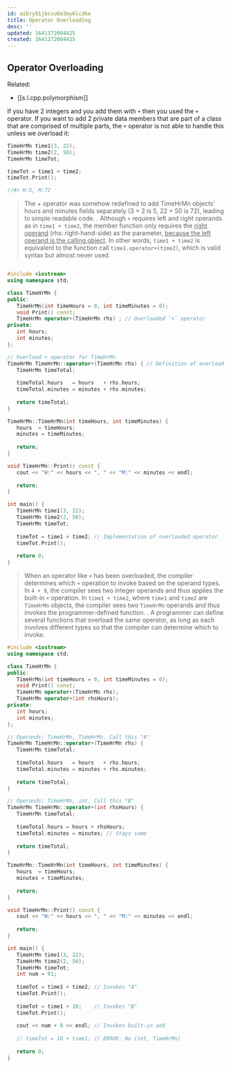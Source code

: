 ```yaml
---
id: aibry91jbcvu6e3my6lcdke
title: Operator Overloading
desc: ''
updated: 1641372004425
created: 1641372004425
---
```



## Operator Overloading

Related:

- [[s.l.cpp.polymorphism]]

If you have 2 integers and you add them with `+` then you used the `+` operator. If you want to add 2 private data members that are part of a class that are comprised of multiple parts, the `+` operator is not able to handle this unless we overload it:

```cpp
TimeHrMn time1(3, 22);
TimeHrMn time2(2, 50);
TimeHrMn timeTot;

timeTot = time1 + time2;
timeTot.Print();

//#> H:5, M:72
```

> The + operator was somehow redefined to add TimeHrMn objects' hours and minutes fields separately (3 + 2 is 5, 22 + 50 is 72), leading to simple readable code.
> .
> Although `+` requires left and right operands as in `time1 + time2`, the member function only requires the <u>right operand</u> (rhs: right-hand-side) as the parameter, <u>because the left operand is the calling object</u>. In other words, `time1 + time2` is equivalent to the function call `time1.operator+(time2)`, which is valid syntax but almost never used.

```cpp

#include <iostream>
using namespace std;

class TimeHrMn {
public:
   TimeHrMn(int timeHours = 0, int timeMinutes = 0);
   void Print() const;
   TimeHrMn operator+(TimeHrMn rhs) ; // Overloaded `+` operator
private:
   int hours;
   int minutes;
};

// Overload + operator for TimeHrMn
TimeHrMn TimeHrMn::operator+(TimeHrMn rhs) { // Definition of overload
   TimeHrMn timeTotal;
   
   timeTotal.hours   = hours   + rhs.hours;
   timeTotal.minutes = minutes + rhs.minutes;
   
   return timeTotal;
}

TimeHrMn::TimeHrMn(int timeHours, int timeMinutes) {
   hours  = timeHours;
   minutes = timeMinutes;
   
   return;
}

void TimeHrMn::Print() const {
   cout << "H:" << hours << ", " << "M:" << minutes << endl;
   
   return;
}

int main() {
   TimeHrMn time1(3, 22);
   TimeHrMn time2(2, 50);
   TimeHrMn timeTot;
   
   timeTot = time1 + time2; // Implementation of overloaded operator
   timeTot.Print();
   
   return 0;
}
```

> When an operator like `+` has been overloaded, the compiler determines which `+` operation to invoke based on the operand types. In `4 + 9`, the compiler sees two integer operands and thus applies the built-in `+` operation. In `time1 + time2`, where `time1` and `time2` are `TimeHrMn` objects, the compiler sees two `TimeHrMn` operands and thus invokes the programmer-defined function.
> .
> A programmer can define several functions that overload the same operator, as long as each involves different types so that the compiler can determine which to invoke.

```cpp
#include <iostream>
using namespace std;

class TimeHrMn {
public:
   TimeHrMn(int timeHours = 0, int timeMinutes = 0);
   void Print() const;
   TimeHrMn operator+(TimeHrMn rhs);
   TimeHrMn operator+(int rhsHours);
private:
   int hours;
   int minutes;
};

// Operands: TimeHrMn, TimeHrMn. Call this "A"
TimeHrMn TimeHrMn::operator+(TimeHrMn rhs) {
   TimeHrMn timeTotal;
   
   timeTotal.hours   = hours   + rhs.hours;
   timeTotal.minutes = minutes + rhs.minutes;
   
   return timeTotal;
}

// Operands: TimeHrMn, int. Call this "B"
TimeHrMn TimeHrMn::operator+(int rhsHours) {
   TimeHrMn timeTotal;
   
   timeTotal.hours = hours + rhsHours;
   timeTotal.minutes = minutes; // Stays same
   
   return timeTotal;
}

TimeHrMn::TimeHrMn(int timeHours, int timeMinutes) {
   hours  = timeHours;
   minutes = timeMinutes;
   
   return;
}

void TimeHrMn::Print() const {
   cout << "H:" << hours << ", " << "M:" << minutes << endl;
   
   return;
}

int main() {
   TimeHrMn time1(3, 22);
   TimeHrMn time2(2, 50);
   TimeHrMn timeTot;
   int num = 91;
   
   timeTot = time1 + time2; // Invokes "A"
   timeTot.Print();
   
   timeTot = time1 + 10;    // Invokes "B"
   timeTot.Print();
   
   cout << num + 8 << endl; // Invokes built-in add
   
   // timeTot = 10 + time1; // ERROR: No (int, TimeHrMn)
   
   return 0;
}
```
